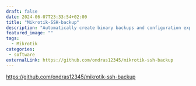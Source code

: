 ```yaml
---
draft: false
date: 2024-06-07T23:33:54+02:00
title: "Mikrotik-SSH-backup"
description: "Automatically create binary backups and configuration exports of Mikrotik RouterOS devices via SSH"
featured_image: ""
tags:
  - Mikrotik
categories:
 - software
externalLink: https://github.com/ondras12345/mikrotik-ssh-backup
---
```

https://github.com/ondras12345/mikrotik-ssh-backup
